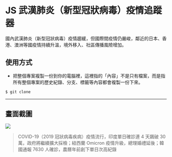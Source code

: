 # JS 武漢肺炎（新型冠狀病毒）疫情追蹤器

國內武漢肺炎（新型冠狀病毒）疫情趨緩，但國際間疫情仍嚴峻，鄰近的日本、香港、澳洲等國疫情持續升溫，境外移入、社區傳播風險增加。

## 使用方式
- 把整個專案複製一份到你的電腦裡，這裡指的「內容」不是只有檔案，而是指所有整個專案的歷史紀錄、分支、標籤等內容都會複製一份下來。
```sh
$ git clone
```

----

## 畫面截圖
![](https://i.imgur.com/CXaKX5e.png)
> COVID-19（2019 冠狀病毒疾病）疫情流行，印度單日確診連 4 天飆破 30 萬，政府將繼續擴大採檢；紐西蘭 Omicron 疫情升級，總理婚禮延後；韓國通報 7630 人確診，農曆年前創下單日次高紀錄